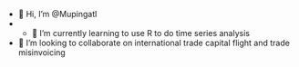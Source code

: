 - 👋 Hi, I’m @Mupingatl
- - 🌱 I’m currently learning to use R to do time series analysis
- 💞️ I’m looking to collaborate on international trade capital flight and trade misinvoicing 


<!---
Mupingatl/Mupingatl is a ✨ special ✨ repository because its `README.md` (this file) appears on your GitHub profile.
You can click the Preview link to take a look at your changes.
--->
